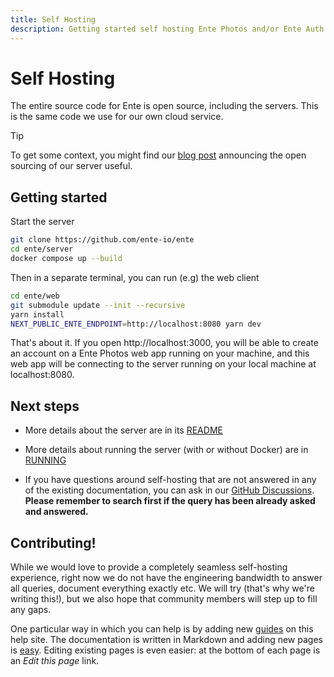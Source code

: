 ```yaml
---
title: Self Hosting
description: Getting started self hosting Ente Photos and/or Ente Auth
---
```


# Self Hosting

The entire source code for Ente is open source, including the servers. This is
the same code we use for our own cloud service.

> [!TIP]
>
> To get some context, you might find our [blog
> post](https://ente.io/blog/open-sourcing-our-server/) announcing the open
> sourcing of our server useful.

## Getting started

Start the server

```sh
git clone https://github.com/ente-io/ente
cd ente/server
docker compose up --build
```

Then in a separate terminal, you can run (e.g) the web client

```sh
cd ente/web
git submodule update --init --recursive
yarn install
NEXT_PUBLIC_ENTE_ENDPOINT=http://localhost:8080 yarn dev
```

That's about it. If you open http://localhost:3000, you will be able to create
an account on a Ente Photos web app running on your machine, and this web app
will be connecting to the server running on your local machine at
localhost:8080.

## Next steps

* More details about the server are in its
  [README](https://github.com/ente-io/ente/tree/main/server#readme)

* More details about running the server (with or without Docker) are in
  [RUNNING](https://github.com/ente-io/ente/blob/main/server/RUNNING.md)

* If you have questions around self-hosting that are not answered in any of the
  existing documentation, you can ask in our [GitHub
  Discussions](https://github.com/ente-io/ente/discussions). **Please remember
  to search first if the query has been already asked and answered.**

## Contributing!

While we would love to provide a completely seamless self-hosting experience,
right now we do not have the engineering bandwidth to answer all queries,
document everything exactly etc. We will try (that's why we're writing this!),
but we also hope that community members will step up to fill any gaps.

One particular way in which you can help is by adding new [guides](guides/) on
this help site. The documentation is written in Markdown and adding new pages is
[easy](https://github.com/ente-io/ente/tree/main/docs#readme). Editing existing
pages is even easier: at the bottom of each page is an _Edit this page_ link.
